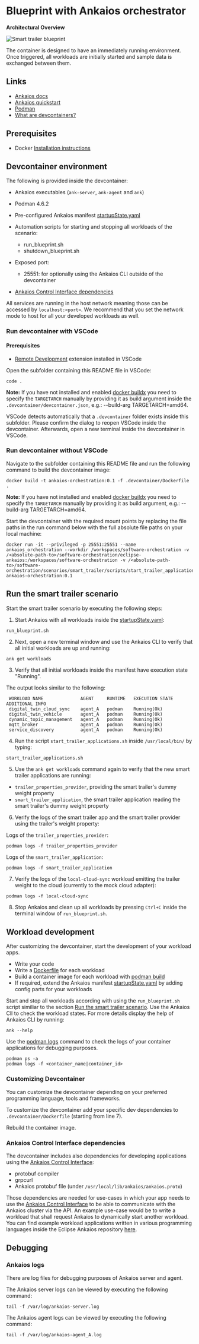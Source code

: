 # Blueprint with Ankaios orchestrator


**Architectural Overview**


![Smart trailer blueprint](doc/ankaios.png)

The container is designed to have an immediately running environment. Once triggered, all workloads are initially started and sample data is exchanged between them.

## Links

- [Ankaios docs](https://eclipse-ankaios.github.io/ankaios/0.3/)
- [Ankaios quickstart](https://eclipse-ankaios.github.io/ankaios/0.3/usage/quickstart/)
- [Podman](https://docs.podman.io/en/v4.6.1/)
- [What are devcontainers?](https://containers.dev/)

## Prerequisites

- Docker [Installation instructions](https://docs.docker.com/get-docker/)

## Devcontainer environment

The following is provided inside the devcontainer:

- Ankaios executables (`ank-server`, `ank-agent` and `ank`)

- Podman 4.6.2

- Pre-configured Ankaios manifest [startupState.yaml](./config/startupState.yaml)

- Automation scripts for starting and stopping all workloads of the scenario:
    - run_blueprint.sh
    - shutdown_blueprint.sh

- Exposed port:
    - 25551: for optionally using the Ankaios CLI outside of the devcontainer

- [Ankaios Control Interface dependencies](#ankaios-control-interface-dependencies)


All services are running in the host network meaning those can be accessed by `localhost:<port>`. We recommend that you set the network mode to host for all your developed workloads as well.

### Run devcontainer with VSCode

#### Prerequisites
- [Remote Development](https://marketplace.visualstudio.com/items?itemName=ms-vscode-remote.vscode-remote-extensionpack) extension installed in VSCode

Open the subfolder containing this README file in VSCode:

```shell
code .
```

__Note:__ If you have not installed and enabled [docker buildx](https://github.com/docker/buildx) you need to specify the `TARGETARCH` manually by providing it as build argument inside the `.devcontainer/devcontainer.json`, e.g.: --build-arg TARGETARCH=amd64.

VSCode detects automatically that a `.devcontainer` folder exists inside this subfolder.
Please confirm the dialog to reopen VSCode inside the devcontainer.
Afterwards, open a new terminal inside the devcontainer in VSCode.

### Run devcontainer without VSCode

Navigate to the subfolder containing this README file and run the following command to build the devcontainer image:

```shell
docker build -t ankaios-orchestration:0.1 -f .devcontainer/Dockerfile .
```

__Note:__ If you have not installed and enabled [docker buildx](https://github.com/docker/buildx) you need to specify the `TARGETARCH` manually by providing it as build argument, e.g.: --build-arg TARGETARCH=amd64.

Start the devcontainer with the required mount points by replacing the file paths in the run command below with the full absolute file paths on your local machine:

```shell
docker run -it --privileged -p 25551:25551 --name ankaios_orchestration --workdir /workspaces/software-orchestration -v /<absolute-path-to>/software-orchestration/eclipse-ankaios:/workspaces/software-orchestration -v /<absolute-path-to>/software-orchestration/scenarios/smart_trailer/scripts/start_trailer_applications_ankaios.sh:/usr/local/bin/start_trailer_applications.sh ankaios-orchestration:0.1
```

## Run the smart trailer scenario

Start the smart trailer scenario by executing the following steps:

1. Start Ankaios with all workloads inside the [startupState.yaml](./config/startupState.yaml):
```shell
run_blueprint.sh
```

2. Next, open a new terminal window and use the Ankaios CLI to verify that all initial workloads are up and running:

```shell
ank get workloads
```

3. Verify that all initial workloads inside the manifest have execution state "Running".

The output looks similar to the following:
```shell
 WORKLOAD NAME              AGENT     RUNTIME   EXECUTION STATE   ADDITIONAL INFO 
 digital_twin_cloud_sync    agent_A   podman    Running(Ok)                       
 digital_twin_vehicle       agent_A   podman    Running(Ok)                       
 dynamic_topic_management   agent_A   podman    Running(Ok)                       
 mqtt_broker                agent_A   podman    Running(Ok)                       
 service_discovery          agent_A   podman    Running(Ok)                       
```

4. Run the script `start_trailer_applications.sh` inside `/usr/local/bin/` by typing:
```shell
start_trailer_applications.sh
```

5. Use the `ank get workloads` command again to verify that the new smart trailer applications are running:
- `trailer_properties_provider`, providing the smart trailer's dummy weight property
- `smart_trailer_application`, the smart trailer application reading the smart trailer's dummy weight property

6. Verify the logs of the smart trailer app and the smart trailer provider using the trailer's weight property:

Logs of the `trailer_properties_provider`:
```shell
podman logs -f trailer_properties_provider
```

Logs of the `smart_trailer_application`:
```shell
podman logs -f smart_trailer_application
```

7. Verify the logs of the `local-cloud-sync` workload emitting the trailer weight to the cloud (currently to the mock cloud adapter):
```shell
podman logs -f local-cloud-sync
```

8. Stop Ankaios and clean up all workloads by pressing `Ctrl+C` inside the terminal window of `run_blueprint.sh`.

## Workload development

After customizing the devcontainer, start the development of your workload apps.

- Write your code
- Write a [Dockerfile](https://docs.docker.com/engine/reference/builder/) for each workload
- Build a container image for each workload with [podman build](https://docs.podman.io/en/v4.6.1/markdown/podman-build.1.html)
- If required, extend the Ankaios manifest [startupState.yaml](./config/startupState.yaml) by adding config parts for your workloads

Start and stop all workloads according with using the `run_blueprint.sh` script similiar to the section [Run the smart trailer scenario](#run-the-smart-trailer-scenario).
Use the Ankaios ClI to check the workload states. For more details display the help of Ankaios CLI by running:
```shell
ank --help
```

Use the [podman logs](https://docs.podman.io/en/v4.6.1/markdown/podman-logs.1.html) command to check the logs of your container applications for debugging purposes.

```shell
podman ps -a
podman logs -f <container_name|container_id>
```

### Customizing Devcontainer

You can customize the devcontainer depending on your preferred programming language, tools and frameworks.

To customize the devcontainer add your specific dev dependencies to `.devcontainer/Dockerfile` (starting from line 7).

Rebuild the container image.

### Ankaios Control Interface dependencies

The devcontainer includes also dependencies for developing applications using the [Ankaios Control Interface](https://eclipse-ankaios.github.io/ankaios/0.3/reference/control-interface/):

- protobuf compiler
- grpcurl
- Ankaios protobuf file (under `/usr/local/lib/ankaios/ankaios.proto`)

Those dependencies are needed for use-cases in which your app needs to use the [Ankaios Control Interface](https://eclipse-ankaios.github.io/ankaios/0.3/reference/control-interface/) to be able to communicate with the Ankaios cluster via the API. An example use-case would be to write a workload that shall request Ankaios to dynamically start another workload. You can find example workload applications written in various programming languages inside the Eclipse Ankaios repository [here](https://github.com/eclipse-ankaios/ankaios/tree/v0.3.1/examples).

## Debugging

### Ankaios logs

There are log files for debugging purposes of Ankaios server and agent.

The Ankaios server logs can be viewed by executing the following command:

```shell
tail -f /var/log/ankaios-server.log
```

The Ankaios agent logs can be viewed by executing the following command:

```shell
tail -f /var/log/ankaios-agent_A.log
```
